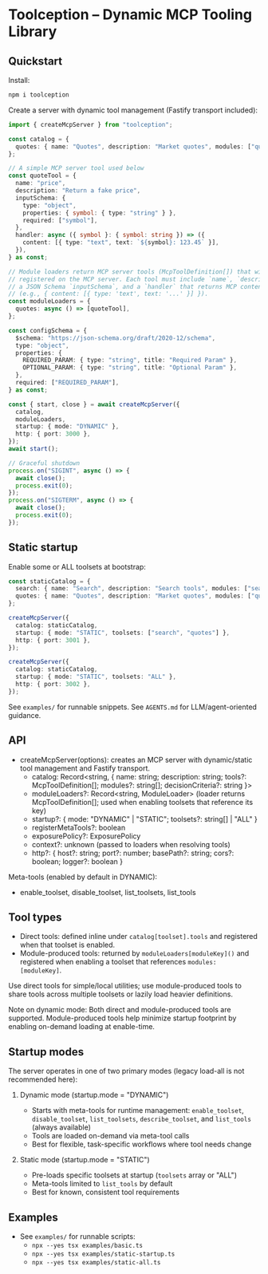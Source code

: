 # Toolception – Dynamic MCP Tooling Library

## Quickstart

Install:

```bash
npm i toolception
```

Create a server with dynamic tool management (Fastify transport included):

```ts
import { createMcpServer } from "toolception";

const catalog = {
  quotes: { name: "Quotes", description: "Market quotes", modules: ["quotes"] },
};

// A simple MCP server tool used below
const quoteTool = {
  name: "price",
  description: "Return a fake price",
  inputSchema: {
    type: "object",
    properties: { symbol: { type: "string" } },
    required: ["symbol"],
  },
  handler: async ({ symbol }: { symbol: string }) => ({
    content: [{ type: "text", text: `${symbol}: 123.45` }],
  }),
} as const;

// Module loaders return MCP server tools (McpToolDefinition[]) that will be
// registered on the MCP server. Each tool must include `name`, `description`,
// a JSON Schema `inputSchema`, and a `handler` that returns MCP content
// (e.g., { content: [{ type: 'text', text: '...' }] }).
const moduleLoaders = {
  quotes: async () => [quoteTool],
};

const configSchema = {
  $schema: "https://json-schema.org/draft/2020-12/schema",
  type: "object",
  properties: {
    REQUIRED_PARAM: { type: "string", title: "Required Param" },
    OPTIONAL_PARAM: { type: "string", title: "Optional Param" },
  },
  required: ["REQUIRED_PARAM"],
} as const;

const { start, close } = await createMcpServer({
  catalog,
  moduleLoaders,
  startup: { mode: "DYNAMIC" },
  http: { port: 3000 },
});
await start();

// Graceful shutdown
process.on("SIGINT", async () => {
  await close();
  process.exit(0);
});
process.on("SIGTERM", async () => {
  await close();
  process.exit(0);
});
```

## Static startup

Enable some or ALL toolsets at bootstrap:

```ts
const staticCatalog = {
  search: { name: "Search", description: "Search tools", modules: ["search"] },
  quotes: { name: "Quotes", description: "Market quotes", modules: ["quotes"] },
};

createMcpServer({
  catalog: staticCatalog,
  startup: { mode: "STATIC", toolsets: ["search", "quotes"] },
  http: { port: 3001 },
});

createMcpServer({
  catalog: staticCatalog,
  startup: { mode: "STATIC", toolsets: "ALL" },
  http: { port: 3002 },
});
```

See `examples/` for runnable snippets. See `AGENTS.md` for LLM/agent-oriented guidance.

## API

- createMcpServer(options): creates an MCP server with dynamic/static tool management and Fastify transport.
  - catalog: Record<string, { name: string; description: string; tools?: McpToolDefinition[]; modules?: string[]; decisionCriteria?: string }>
  - moduleLoaders?: Record<string, ModuleLoader> (loader returns McpToolDefinition[]; used when enabling toolsets that reference its key)
  - startup?: { mode: "DYNAMIC" | "STATIC"; toolsets?: string[] | "ALL" }
  - registerMetaTools?: boolean
  - exposurePolicy?: ExposurePolicy
  - context?: unknown (passed to loaders when resolving tools)
  - http?: { host?: string; port?: number; basePath?: string; cors?: boolean; logger?: boolean }

Meta-tools (enabled by default in DYNAMIC):

- enable_toolset, disable_toolset, list_toolsets, list_tools

## Tool types

- Direct tools: defined inline under `catalog[toolset].tools` and registered when that toolset is enabled.
- Module-produced tools: returned by `moduleLoaders[moduleKey]()` and registered when enabling a toolset that references `modules: [moduleKey]`.

Use direct tools for simple/local utilities; use module-produced tools to share tools across multiple toolsets or lazily load heavier definitions.

Note on dynamic mode: Both direct and module-produced tools are supported. Module-produced tools help minimize startup footprint by enabling on-demand loading at enable-time.

## Startup modes

The server operates in one of two primary modes (legacy load-all is not recommended here):

1. Dynamic mode (startup.mode = "DYNAMIC")

   - Starts with meta-tools for runtime management: `enable_toolset`, `disable_toolset`, `list_toolsets`, `describe_toolset`, and `list_tools` (always available)
   - Tools are loaded on-demand via meta-tool calls
   - Best for flexible, task-specific workflows where tool needs change

2. Static mode (startup.mode = "STATIC")
   - Pre-loads specific toolsets at startup (`toolsets` array or "ALL")
   - Meta-tools limited to `list_tools` by default
   - Best for known, consistent tool requirements

## Examples

- See `examples/` for runnable scripts:
  - `npx --yes tsx examples/basic.ts`
  - `npx --yes tsx examples/static-startup.ts`
  - `npx --yes tsx examples/static-all.ts`
